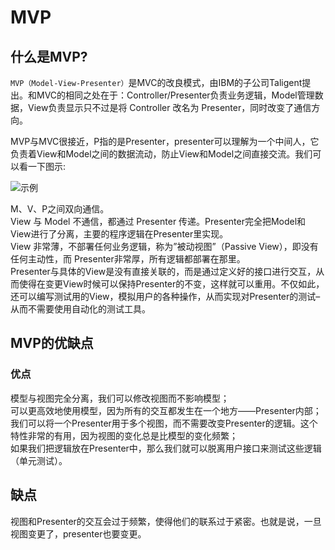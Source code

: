 # MVP

## 什么是MVP?

`MVP（Model-View-Presenter）`是MVC的改良模式，由IBM的子公司Taligent提出。和MVC的相同之处在于：Controller/Presenter负责业务逻辑，Model管理数据，View负责显示只不过是将 Controller 改名为 Presenter，同时改变了通信方向。

MVP与MVC很接近，P指的是Presenter，presenter可以理解为一个中间人，它负责着View和Model之间的数据流动，防止View和Model之间直接交流。我们可以看一下图示:

<img :src="$withBase('/image/web/software-architecture-patterns/MVP1.jpg')" alt="示例">

M、V、P之间双向通信。  
View 与 Model 不通信，都通过 Presenter 传递。Presenter完全把Model和View进行了分离，主要的程序逻辑在Presenter里实现。  
View 非常薄，不部署任何业务逻辑，称为”被动视图”（Passive View），即没有任何主动性，而 Presenter非常厚，所有逻辑都部署在那里。  
Presenter与具体的View是没有直接关联的，而是通过定义好的接口进行交互，从而使得在变更View时候可以保持Presenter的不变，这样就可以重用。不仅如此，还可以编写测试用的View，模拟用户的各种操作，从而实现对Presenter的测试–从而不需要使用自动化的测试工具。  

## MVP的优缺点

### 优点

模型与视图完全分离，我们可以修改视图而不影响模型；  
可以更高效地使用模型，因为所有的交互都发生在一个地方——Presenter内部；  
我们可以将一个Presenter用于多个视图，而不需要改变Presenter的逻辑。这个特性非常的有用，因为视图的变化总是比模型的变化频繁；  
如果我们把逻辑放在Presenter中，那么我们就可以脱离用户接口来测试这些逻辑（单元测试）。  

## 缺点

视图和Presenter的交互会过于频繁，使得他们的联系过于紧密。也就是说，一旦视图变更了，presenter也要变更。
